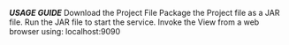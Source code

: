 ***USAGE GUIDE***
Download the Project File
Package the Project file as a JAR file.
Run the JAR file to start the service.
Invoke the View from a web browser using: localhost:9090
